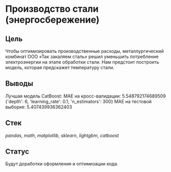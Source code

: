 # Производство стали (энергосбережение)

## Цель

Чтобы оптимизировать производственные расходы, металлургический комбинат ООО «Так закаляем сталь» решил уменьшить потребление электроэнергии на этапе обработки стали. Нам предстоит построить модель, которая предскажет температуру стали. 

## Выводы

Лучшая модель CatBoost:
MAE на кросс-валидации: 5.548792174689509
{'depth': 6, 'learning_rate': 0.1, 'n_estimators': 300}
MAE на тестовой выборке: 5.407439936362403

## Стек

*pandas*, *math*, *matplotlib*, *sklearn*, *lightgbm*, *catboost*

## Статус

Будут доработки оформления и оптимизации кода.
